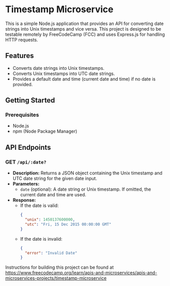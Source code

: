 # Timestamp Microservice

This is a simple Node.js application that provides an API for converting date strings into Unix timestamps and vice versa. This project is designed to be testable remotely by FreeCodeCamp (FCC) and uses Express.js for handling HTTP requests.

## Features

- Converts date strings into Unix timestamps.
- Converts Unix timestamps into UTC date strings.
- Provides a default date and time (current date and time) if no date is provided.

## Getting Started

### Prerequisites

- Node.js
- npm (Node Package Manager)

## API Endpoints

### GET `/api/:date?`

- **Description:** Returns a JSON object containing the Unix timestamp and UTC date string for the given date input.
- **Parameters:** 
  - `date` (optional): A date string or Unix timestamp. If omitted, the current date and time are used.
- **Response:**
  - If the date is valid:
    ```json
    {
      "unix": 1450137600000,
      "utc": "Fri, 15 Dec 2015 00:00:00 GMT"
    }
    ```
  - If the date is invalid:
    ```json
    {
      "error": "Invalid Date"
    }
    ```



Instructions for building this project can be found at https://www.freecodecamp.org/learn/apis-and-microservices/apis-and-microservices-projects/timestamp-microservice
